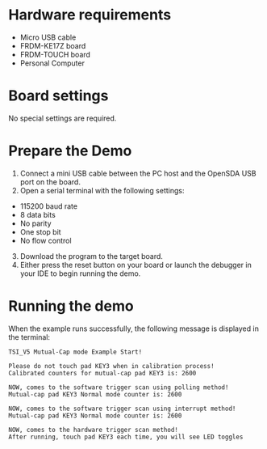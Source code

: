 Hardware requirements
=====================
- Micro USB cable
- FRDM-KE17Z board
- FRDM-TOUCH board
- Personal Computer

Board settings
==============
No special settings are required.

Prepare the Demo
================
1. Connect a mini USB cable between the PC host and the OpenSDA USB port on the board.
2.  Open a serial terminal with the following settings:
   - 115200 baud rate
   - 8 data bits
   - No parity
   - One stop bit
   - No flow control
3. Download the program to the target board.
4. Either press the reset button on your board or launch the debugger in your IDE to begin running the demo.

Running the demo
================
When the example runs successfully, the following message is displayed in the terminal:

~~~~~~~~~~~~~~~~~~~~~
TSI_V5 Mutual-Cap mode Example Start!

Please do not touch pad KEY3 when in calibration process!
Calibrated counters for mutual-cap pad KEY3 is: 2600 

NOW, comes to the software trigger scan using polling method!
Mutual-cap pad KEY3 Normal mode counter is: 2600 

NOW, comes to the software trigger scan using interrupt method!
Mutual-cap pad KEY3 Normal mode counter is: 2600 

NOW, comes to the hardware trigger scan method!
After running, touch pad KEY3 each time, you will see LED toggles
~~~~~~~~~~~~~~~~~~~~~
